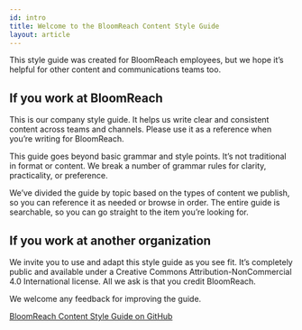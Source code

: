 ```yaml
---
id: intro
title: Welcome to the BloomReach Content Style Guide
layout: article
---
```


This style guide was created for BloomReach employees, but we hope it’s helpful for other content and communications teams too.

## If you work at BloomReach

This is our company style guide. It helps us write clear and consistent content across teams and channels. Please use it as a reference when you’re writing for BloomReach.

This guide goes beyond basic grammar and style points. It’s not traditional in format or content. We break a number of grammar rules for clarity, practicality, or preference.

We’ve divided the guide by topic based on the types of content we publish, so you can reference it as needed or browse in order. The entire guide is searchable, so you can go straight to the item you’re looking for.

## If you work at another organization

We invite you to use and adapt this style guide as you see fit. It’s completely public and available under a Creative Commons Attribution-NonCommercial 4.0 International license. All we ask is that you credit BloomReach.

We welcome any feedback for improving the guide.

[BloomReach Content Style Guide on GitHub](https://github.com/BloomReach/content-style-guide)
